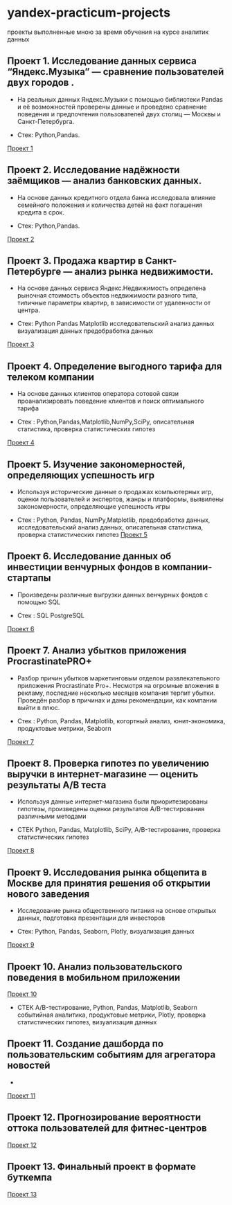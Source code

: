# yandex-practicum-projects
проекты выполненные мною за время обучения на курсе аналитик данных
##  Проект 1. Исследование данных сервиса “Яндекс.Музыка” — сравнение пользователей двух городов . 

* На реальных данных Яндекс.Музыки c помощью библиотеки Pandas и её возможностей проверены данные и проведено сравнение поведения и предпочтения пользователей двух столиц — Москвы и Санкт-Петербурга.

* Стек: Python,Pandas.

<a href="https://github.com/konchikovamarina/yandex-practicum-projects/tree/main/Проект%201/" target="_blank">Проект 1</a>

##  Проект 2. Исследование надёжности заёмщиков — анализ банковских данных. 

* На основе данных кредитного отдела банка исследовала влияние семейного положения и количества детей на факт погашения кредита в срок.

* Стек: Python,Pandas.

<a href="https://github.com/konchikovamarina/yandex-practicum-projects/tree/main/Проект%202/" target="_blank">Проект 2</a>
##  Проект 3. Продажа квартир в Санкт-Петербурге — анализ рынка недвижимости. 

* На основе данных сервиса Яндекс.Недвижимость определена рыночная стоимость объектов недвижимости разного типа, типичные параметры квартир, в зависимости от удаленности от центра. 

* Стек: Python Pandas Matplotlib исследовательский анализ данных визуализация данных предобработка данных

<a href="https://github.com/konchikovamarina/yandex-practicum-projects/tree/main/Проект%203/" target="_blank">Проект 3</a>

##  Проект 4. Определение выгодного тарифа для телеком компании

* На основе данных клиентов оператора сотовой связи проанализировать поведение клиентов и поиск оптимального тарифа

* Стек : 
Python,Pandas,Matplotlib,NumPy,SciPy,
описательная статистика,
проверка статистических гипотез

<a href="https://github.com/konchikovamarina/yandex-practicum-projects/tree/main/Проект%204/" target="_blank">Проект 4</a>

##  Проект 5. Изучение закономерностей, определяющих успешность игр

* Используя исторические данные о продажах компьютерных игр, оценки пользователей и экспертов, жанры и платформы, выявилены закономерности, определяющие успешность игры

* Стек : 
Python, Pandas, NumPy,Matplotlib,
предобработка данных,
исследовательский анализ данных,
описательная статистика,
проверка статистических гипотез
<a href="https://github.com/konchikovamarina/yandex-practicum-projects/tree/main/Проект%205/" target="_blank">Проект 5</a>

##  Проект 6. Исследование данных об инвестиции венчурных фондов в компании-стартапы

* Произведены различные выгрузки данных венчурных фондов с помощью SQL

* Стек : SQL
PostgreSQL

<a href="https://github.com/konchikovamarina/yandex-practicum-projects/tree/main/Проект%206/" target="_blank">Проект 6</a>

##  Проект 7. Анализ убытков приложения ProcrastinatePRO+

*  Разбор причин убытков маркетинговым отделом развлекательного приложения Procrastinate Pro+. Несмотря на огромные вложения в рекламу, последние несколько месяцев компания терпит убытки. Проведён разбор в причинах и даны рекомендации, как компании выйти в плюс.

* Стек : Python, Pandas, Matplotlib,
когортный анализ,
юнит-экономика,
продуктовые метрики,
Seaborn

<a href="https://github.com/konchikovamarina/yandex-practicum-projects/tree/main/Проект%207/" target="_blank">Проект 7</a>

##  Проект 8. Проверка гипотез по увеличению выручки в интернет-магазине — оценить результаты A/B теста

* Используя данные интернет-магазина были приоритезированы гипотезы, произведены оценки результатов A/B-тестирования различными методами

* СТЕК
Python, Pandas, Matplotlib, SciPy,
A/B-тестирование,
проверка статистических гипотез

<a href="https://github.com/konchikovamarina/yandex-practicum-projects/tree/main/Проект%208/" target="_blank">Проект 8</a>

##  Проект 9. Исследования рынка общепита в Москве для принятия решения об открытии нового заведения

* Исследование рынка общественного питания на основе открытых данных, подготовка презентации для инвесторов

* Стек:
Python, Pandas, Seaborn, Plotly,
визуализация данных

<a href="https://github.com/konchikovamarina/yandex-practicum-projects/tree/main/Проект%209/" target="_blank">Проект 9</a>

##  Проект 10. Анализ пользовательского поведения в мобильном приложении


<a href="https://github.com/konchikovamarina/yandex-practicum-projects/tree/main/Проект%2010/" target="_blank">Проект 10</a>

* СТЕК
A/B-тестирование,
Python, Pandas, Matplotlib, Seaborn
событийная аналитика,
продуктовые метрики,
Plotly,
проверка статистических гипотез,
визуализация данных

##  Проект 11. Создание дашборда по пользовательским событиям для агрегатора новостей

*



<a href="https://github.com/konchikovamarina/yandex-practicum-projects/tree/main/Проект%2011/" target="_blank">Проект 11</a>

##  Проект 12. Прогнозирование вероятности оттока пользователей для фитнес-центров
<a href="https://github.com/konchikovamarina/yandex-practicum-projects/tree/main/Проект%2012/" target="_blank">Проект 12</a>

##  Проект 13. Финальный проект в формате буткемпа
<a href="https://github.com/konchikovamarina/yandex-practicum-projects/tree/main/Проект%2013/" target="_blank">Проект 13</a>

##
